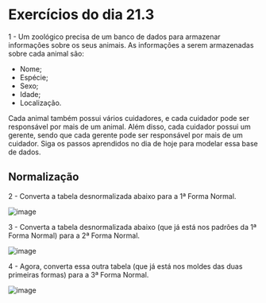 # Exercícios do dia 21.3

1 - Um zoológico precisa de um banco de dados para armazenar informações sobre os seus animais. As informações a serem armazenadas sobre cada animal são:

* Nome;
* Espécie;
* Sexo;
* Idade;
* Localização.

Cada animal também possui vários cuidadores, e cada cuidador pode ser responsável por mais de um animal. Além disso, cada cuidador possui um gerente, sendo que cada gerente pode ser responsável por mais de um cuidador.
Siga os passos aprendidos no dia de hoje para modelar essa base de dados.

## Normalização

2 -  Converta a tabela desnormalizada abaixo para a 1ª Forma Normal.

![image](https://user-images.githubusercontent.com/99517204/184903655-447d52c0-c4f4-41f6-9a24-85791bbe58cc.png)

3 - Converta a tabela desnormalizada abaixo (que já está nos padrões da 1ª Forma Normal) para a 2ª Forma Normal.

![image](https://user-images.githubusercontent.com/99517204/184903707-8d0f792e-b45d-4045-ae9a-be8c82b385c6.png)

4 - Agora, converta essa outra tabela (que já está nos moldes das duas primeiras formas) para a 3ª Forma Normal.

![image](https://user-images.githubusercontent.com/99517204/184903739-94166712-de9d-42a9-a38e-f4cd4bee1b93.png)
